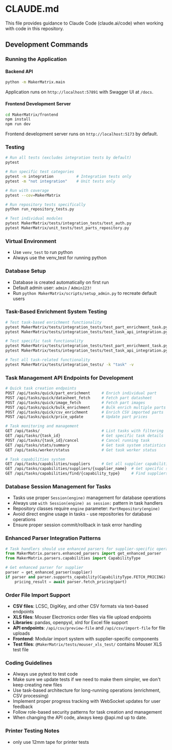 # CLAUDE.md

This file provides guidance to Claude Code (claude.ai/code) when working with code in this repository.

## Development Commands

### Running the Application

#### Backend API
```bash
python -m MakerMatrix.main
```
Application runs on `http://localhost:57891` with Swagger UI at `/docs`.

#### Frontend Development Server
```bash
cd MakerMatrix/frontend
npm install
npm run dev
```
Frontend development server runs on `http://localhost:5173` by default.

### Testing
```bash
# Run all tests (excludes integration tests by default)
pytest

# Run specific test categories
pytest -m integration          # Integration tests only
pytest -m "not integration"    # Unit tests only

# Run with coverage
pytest --cov=MakerMatrix

# Run repository tests specifically
python run_repository_tests.py

# Test individual modules
pytest MakerMatrix/tests/integration_tests/test_auth.py
pytest MakerMatrix/unit_tests/test_parts_repository.py
```

### Virtual Environment
- Use `venv_test` to run python
- Always use the venv_test for running python

### Database Setup
- Database is created automatically on first run
- Default admin user: `admin` / `Admin123!`
- Run `python MakerMatrix/scripts/setup_admin.py` to recreate default users

### Task-Based Enrichment System Testing
```bash
# Test task-based enrichment functionality
pytest MakerMatrix/tests/integration_tests/test_part_enrichment_task.py -v
pytest MakerMatrix/tests/integration_tests/test_task_api_integration.py -v

# Test specific task functionality
pytest MakerMatrix/tests/integration_tests/test_part_enrichment_task.py::test_part_enrichment_task_with_real_part -v
pytest MakerMatrix/tests/integration_tests/test_task_api_integration.py::test_part_enrichment_api_endpoint -v

# Test all task-related functionality
pytest MakerMatrix/tests/integration_tests/ -k "task" -v
```

### Task Management API Endpoints for Development
```bash
# Quick task creation endpoints
POST /api/tasks/quick/part_enrichment     # Enrich individual part
POST /api/tasks/quick/datasheet_fetch     # Fetch part datasheet  
POST /api/tasks/quick/image_fetch         # Fetch part images
POST /api/tasks/quick/bulk_enrichment     # Bulk enrich multiple parts
POST /api/tasks/quick/csv_enrichment      # Enrich CSV imported parts
POST /api/tasks/quick/price_update        # Update part prices

# Task monitoring and management
GET /api/tasks/                           # List tasks with filtering
GET /api/tasks/{task_id}                  # Get specific task details
POST /api/tasks/{task_id}/cancel          # Cancel running task
GET /api/tasks/stats/summary              # Get task system statistics
GET /api/tasks/worker/status              # Get task worker status

# Task capabilities system
GET /api/tasks/capabilities/suppliers     # Get all supplier capabilities
GET /api/tasks/capabilities/suppliers/{supplier_name}  # Get specific supplier capabilities
GET /api/tasks/capabilities/find/{capability_type}     # Find suppliers with capability
```

### Database Session Management for Tasks
- Tasks use proper `Session(engine)` management for database operations
- Always use `with Session(engine) as session:` pattern in task handlers
- Repository classes require `engine` parameter: `PartRepository(engine)`
- Avoid direct engine usage in tasks - use repositories for database operations
- Ensure proper session commit/rollback in task error handling

### Enhanced Parser Integration Patterns
```python
# Task handlers should use enhanced parsers for supplier-specific operations
from MakerMatrix.parsers.enhanced_parsers import get_enhanced_parser
from MakerMatrix.parsers.capabilities import CapabilityType

# Get enhanced parser for supplier
parser = get_enhanced_parser(supplier)
if parser and parser.supports_capability(CapabilityType.FETCH_PRICING):
    pricing_result = await parser.fetch_pricing(part)
```

### Order File Import Support
- **CSV files**: LCSC, DigiKey, and other CSV formats via text-based endpoints
- **XLS files**: Mouser Electronics order files via file upload endpoints  
- **Libraries**: pandas, openpyxl, xlrd for Excel file support
- **API endpoints**: `/api/csv/preview-file` and `/api/csv/import-file` for file uploads
- **Frontend**: Modular import system with supplier-specific components
- **Test files**: `@MakerMatrix/tests/mouser_xls_test/` contains Mouser XLS test file

### Coding Guidelines
- Always use pytest to test code
- Make sure we update tests if we need to make them simpler, we don't keep creating new files
- Use task-based architecture for long-running operations (enrichment, CSV processing)
- Implement proper progress tracking with WebSocket updates for user feedback
- Follow role-based security patterns for task creation and management
- When changing the API code, always keep @api.md up to date.

### Printer Testing Notes
- only use 12mm tape for printer tests